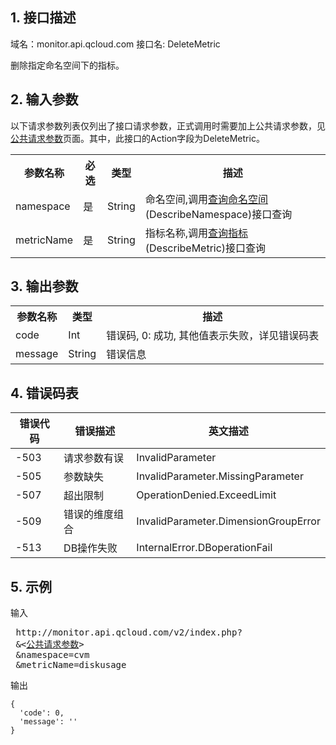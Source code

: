## 1. 接口描述

域名：monitor.api.qcloud.com
接口名: DeleteMetric

删除指定命名空间下的指标。



## 2. 输入参数
 以下请求参数列表仅列出了接口请求参数，正式调用时需要加上公共请求参数，见<a href="/doc/api/255/公共请求参数" title="公共请求参数">公共请求参数</a>页面。其中，此接口的Action字段为DeleteMetric。

<table class="t"><tbody><tr>
<th><b>参数名称</b></th>
<th><b>必选</b></th>
<th><b>类型</b></th>
<th><b>描述</b></th>
<tr>
<td> namespace
<td>是
<td> String
<td> 命名空间,调用<a href="/doc/api/255/查询命名空间" title="查询命名空间">查询命名空间</a>(DescribeNamespace)接口查询
<tr>
<td> metricName
<td>是
<td> String
<td> 指标名称,调用<a href="/doc/api/255/查询指标" title="查询指标">查询指标</a>(DescribeMetric)接口查询
</tbody></table>

## 3. 输出参数

<table class="t"><tbody><tr>
<th><b>参数名称</b></th>
<th><b>类型</b></th>
<th><b>描述</b></th>
<tr>
<td> code
<td> Int
<td> 错误码, 0: 成功, 其他值表示失败，详见错误码表
<tr>
<td> message
<td> String
<td> 错误信息
</tbody></table>



## 4. 错误码表

| 错误代码 | 错误描述    | 英文描述                                 |
| ---- | ------- | ------------------------------------ |
| -503 | 请求参数有误  | InvalidParameter                     |
| -505 | 参数缺失    | InvalidParameter.MissingParameter    |
| -507 | 超出限制    | OperationDenied.ExceedLimit          |
| -509 | 错误的维度组合 | InvalidParameter.DimensionGroupError |
| -513 | DB操作失败  | InternalError.DBoperationFail        |



## 5. 示例

输入

<pre>
 http://monitor.api.qcloud.com/v2/index.php?
 &<<a href="/doc/api/229/6976">公共请求参数</a>>
 &namespace=cvm
 &metricName=diskusage
</pre>

输出
```
{
  'code': 0,
  'message': ''
}
```

